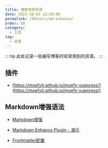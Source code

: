 ```yaml
---
title: 博客常用资源
date: 2022-10-03 12:29:00
permalink: /50tools/md-enhance/
order: 50
category:
  - 工具
tag:
  - 资源
---
```


::: tip
此处记录一些编写博客时经常用到的资源。
:::

## 插件

- [https://moefyit.github.io/moefy-vuepress/](https://moefyit.github.io/moefy-vuepress/)



## Markdown增强语法

- [Markdown增强](https://vuepress-theme-hope.github.io/v2/md-enhance/zh/guide/#%E8%87%AA%E5%AE%9A%E4%B9%89%E5%AF%B9%E9%BD%90)

- [Markdown Enhance Plugin - 演示](https://vuepress-theme-hope.github.io/md-enhance-demo/)

- [Frontmatter配置](https://vuepress-theme-hope.github.io/v2/zh/config/frontmatter/info.html#author)
